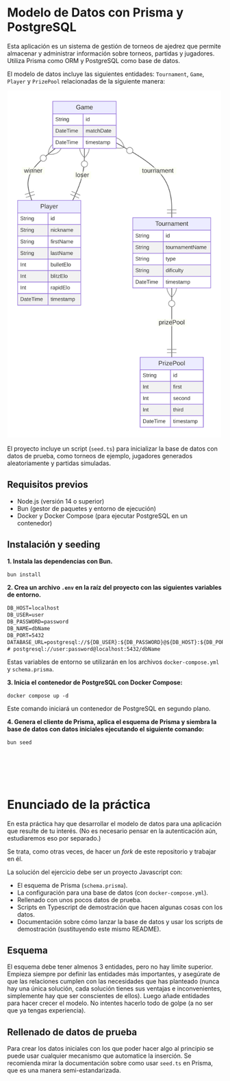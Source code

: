 # Modelo de Datos con Prisma y PostgreSQL

Esta aplicación es un sistema de gestión de torneos de ajedrez que permite almacenar y administrar información sobre torneos, partidas y jugadores. Utiliza Prisma como ORM y PostgreSQL como base de datos.

El modelo de datos incluye las siguientes entidades: `Tournament`, `Game`, `Player` y `PrizePool` relacionadas de la siguiente manera:

<img src="https://raw.githubusercontent.com/aliem-r/p3-data-model-2024/871873cfa1f4a3541bdd0592196d6464cd3ec241/prisma-erd.svg"  width="500">

El proyecto incluye un script (`seed.ts`) para inicializar la base de datos con datos de prueba, como torneos de ejemplo, jugadores generados aleatoriamente y partidas simuladas.

## Requisitos previos

-   Node.js (versión 14 o superior)
-   Bun (gestor de paquetes y entorno de ejecución)
-   Docker y Docker Compose (para ejecutar PostgreSQL en un contenedor)

## Instalación y seeding

**1. Instala las dependencias con Bun.**

```
bun install
```

**2. Crea un archivo `.env` en la raíz del proyecto con las siguientes variables de entorno.**

```
DB_HOST=localhost
DB_USER=user
DB_PASSWORD=password
DB_NAME=dbName
DB_PORT=5432
DATABASE_URL=postgresql://${DB_USER}:${DB_PASSWORD}@${DB_HOST}:${DB_PORT}/${DB_NAME}
# postgresql://user:password@localhost:5432/dbName
```

Estas variables de entorno se utilizarán en los archivos `docker-compose.yml` y `schema.prisma`.

**3. Inicia el contenedor de PostgreSQL con Docker Compose:**

```
docker compose up -d
```

Este comando iniciará un contenedor de PostgreSQL en segundo plano.

**4. Genera el cliente de Prisma, aplica el esquema de Prisma y siembra la base de datos con datos iniciales ejecutando el siguiente comando:**

```
bun seed
```

<br><br><br><br>

# Enunciado de la práctica

En esta práctica hay que desarrollar el modelo de datos para una aplicación que resulte de tu interés. (No es necesario pensar en la autenticación aún, estudiaremos eso por separado.)

Se trata, como otras veces, de hacer un _fork_ de este repositorio y trabajar en él.

La solución del ejercicio debe ser un proyecto Javascript con:

-   El esquema de Prisma (`schema.prisma`).
-   La configuración para una base de datos (con `docker-compose.yml`).
-   Rellenado con unos pocos datos de prueba.
-   Scripts en Typescript de demostración que hacen algunas cosas con los datos.
-   Documentación sobre cómo lanzar la base de datos y usar los scripts de demostración (sustituyendo este mismo README).

## Esquema

El esquema debe tener almenos 3 entidades, pero no hay límite superior. Empieza siempre por definir las entidades más importantes, y asegúrate de que las relaciones cumplen con las necesidades que has planteado (nunca hay una única solución, cada solución tienes sus ventajas e inconvenientes, simplemente hay que ser conscientes de ellos). Luego añade entidades para hacer crecer el modelo. No intentes hacerlo todo de golpe (a no ser que ya tengas experiencia).

## Rellenado de datos de prueba

Para crear los datos iniciales con los que poder hacer algo al principio se puede usar cualquier mecanismo que automatice la inserción. Se recomienda mirar la documentación sobre como usar `seed.ts` en Prisma, que es una manera semi-estandarizada.
